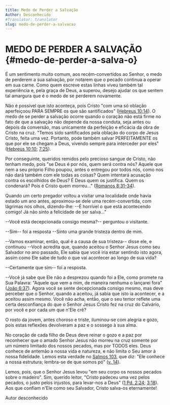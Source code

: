 ```yaml
---
title: Medo de Perder a Salvação
Author: Desconhecido
#Translator: translator
slug: medo-de-perder-a-salvacao
---
```


# MEDO DE PERDER A SALVAÇÃO {#medo-de-perder-a-salva-o}

É um sentimento muito comum, aos recém-convertidos ao Senhor, o medo de perderem a sua salvação, por notarem que o pecado continua a operar em sua carne. Como quem escreve estas linhas viveu também tal experiência e, pela graça de Deus, a superou, desejo ajudar os que sentem tal amargura que é o medo de se perderem novamente.

Não é possível que isto aconteça, pois Cristo &quot;com uma só oblação aperfeiçoou PARA SEMPRE os que são santificados&quot; ([Hebreus 10:14](http://mysword.info/b?r=Heb_10:14)). O medo de se perder a salvação ocorre quando o coração não está firme no fato de que a salvação não depende da nossa conduta, seja antes ou depois da conversão, mas unicamente da perfeição e eficácia da obra de Cristo na cruz. &quot;Temos sido santificados pela oblação do corpo de Jesus Cristo, feita uma vez. Portanto, pode também salvar PERFEITAMENTE os que por ele se chegam a Deus, vivendo sempre para interceder por eles&quot; ([Hebreus 10:10](http://mysword.info/b?r=Heb_10:10); [7:25](http://mysword.info/b?r=Heb_7:25)).

Por conseguinte, queridos remidos pelo precioso sangue de Cristo, não tenham medo, pois &quot;se Deus é por nós, quem será contra nós? Aquele que nem a seu próprio Filho poupou, antes o entregou por todos nós, como nos não dará também com ele todas as coisas? Quem intentará acusação contra os escolhidos de Deus? É Deus quem os justifica. Quem os condenará? Pois é Cristo quem morreu...&quot; ([Romanos 8:31-34](http://mysword.info/b?r=Rom_8:31-34)).

Quando um certo pregador voltou a visitar uma localidade onde havia estado um ano antes, aproximou-se dele uma recém-convertida, com lágrimas nos olhos, dizendo-lhe: --É horrível o que está acontecendo comigo! Já não sinto a felicidade de ser salva...&quot;

--Você está decepcionada consigo mesma?-- perguntou o visitante.

--Sim-- foi a resposta --Sinto uma grande tristeza dentro de mim.

--Vamos examinar, então, qual é a causa de sua tristeza-- disse ele, e continuou --Você acredita que, quando aceitou o Senhor Jesus como seu Salvador no ano passado, Ele sabia que você iria estar sentindo isto agora, assim como Ele sabe de tudo o que vai acontecer ao longo de sua vida?

--Certamente que sim-- foi a resposta.

--Você já sabe que Ele não a desprezou quando foi a Ele, como promete na Sua Palavra: &quot;Aquele que vem a mim, de maneira nenhuma o lançarei fora&quot; ([João 6:37](http://mysword.info/b?r=Joh_6:37)). Agora você se sente decepcionada consigo mesmo, mas deve perceber que o Senhor, quando a aceitou, já sabia que isto ia acontecer, e a aceitou assim mesmo. Você não acha, então, que o seu temor reflete uma certa desconfiança do que o Senhor Jesus Cristo fez na cruz do Calvário, por você e por cada um que n&#039;Ele crê?

O rosto da jovem, antes choroso e triste, iluminou-se com alegria e gozo, pois estas reflexões devolveram a paz e o sossego à sua alma.

No coração de cada filho de Deus deve reinar o gozo e a paz por reconhecer que o amado Senhor Jesus não morreu na cruz somente por um número limitado dos nossos pecados, mas por TODOS eles. Deus conhece de antemão a nossa vida e natureza, e não limita o Seu amor à nossa fidelidade. Lemos esta verdade no [Salmos 103](http://mysword.info/b?r=Psa_103), que diz: &quot;Ele conhece a nossa estrutura; lembra-se de que somos pó&quot; ([v. 14](http://mysword.info/b?r=Psa_103:14)).

Lemos, pois, que o Senhor Jesus levou &quot;em seu corpo os nossos pecados sobre o madeiro&quot;. Sim, querido leitor, &quot;Cristo padeceu uma vez pelos pecados, o justo pelos injustos, para levar-nos a Deus&quot; ([1 Pd. 2:24](http://mysword.info/b?r=1Pe_2:24); [3:18](http://mysword.info/b?r=1Pe_3:18)). Aos que confiam n&#039;Ele como seu Salvador, Cristo salva-os eternamente!

Autor desconhecido